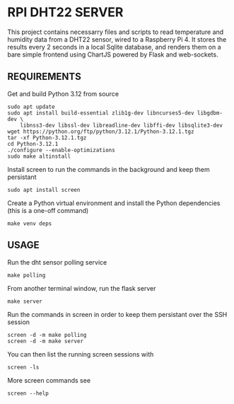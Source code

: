 # RPI DHT22 SERVER

This project contains necessarry files and scripts to read temperature and 
humidity data from a DHT22 sensor, wired to a Raspberry Pi 4. It stores the 
results every 2 seconds in a local Sqlite database, and renders them on a bare 
simple frontend using ChartJS powered by Flask and web-sockets.

## REQUIREMENTS

Get and build Python 3.12 from source

    sudo apt update
    sudo apt install build-essential zlib1g-dev libncurses5-dev libgdbm-dev \
        libnss3-dev libssl-dev libreadline-dev libffi-dev libsqlite3-dev
    wget https://python.org/ftp/python/3.12.1/Python-3.12.1.tgz
    tar -xf Python-3.12.1.tgz 
    cd Python-3.12.1
    ./configure --enable-optimizations
    sudo make altinstall

Install screen to run the commands in the background and keep them persistant

    sudo apt install screen

Create a Python virtual environment and install the Python dependencies 
(this is a one-off command)

    make venv deps
    
## USAGE

Run the dht sensor polling service
    
    make polling

From another terminal window, run the flask server
    
    make server

Run the commands in screen in order to keep them persistant over the SSH
session
   
    screen -d -m make polling
    screen -d -m make server

You can then list the running screen sessions with
   
    screen -ls

More screen commands see

    screen --help
